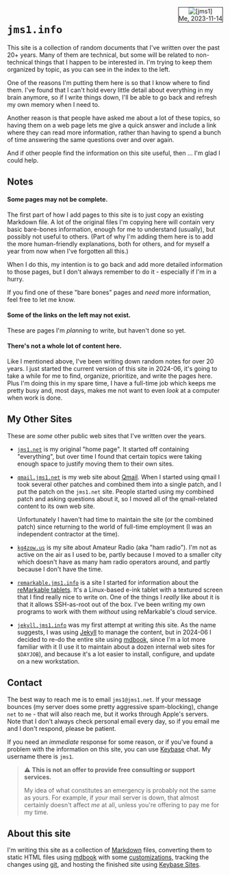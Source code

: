 <div style="float: right ; border: 1px solid ; margin: 0 0 5px 5px ; text-align: center ;"><img src="../images/jms1-150x200.png" alt='[jms1]' /><br/>Me, 2023-11-14</div>

# `jms1.info`

This site is a collection of random documents that I've written over the past 20+ years. Many of them are technical, but some will be related to non-technical things that I happen to be interested in. I'm trying to keep them organized by topic, as you can see in the index to the left.

One of the reasons I'm putting them here is so that I know where to find them. I've found that I can't hold every little detail about everything in my brain anymore, so if I write things down, I'll be able to go back and refresh my own memory when I need to.

Another reason is that people have asked me about a lot of these topics, so having them on a web page lets me give a quick answer and include a link where they can read more information, rather than having to spend a bunch of time answering the same questions over and over again.

And if other people find the information on this site useful, then ... I'm glad I could help.

## Notes

#### Some pages may not be complete.

The first part of how I add pages to this site is to just copy an existing Markdown file. A lot of the original files I'm copying here will contain very basic bare-bones information, enough for me to understand (usually), but possibly not useful to others. (Part of why I'm adding them here is to add the more human-friendly explanations, both for others, and for myself a year from now when I've forgotten all this.)

When I do this, my intention is to go back and add more detailed information to those pages, but I don't always remember to do it - especially if I'm in a hurry.

If you find one of these "bare bones" pages and *need* more information, feel free to let me know.

#### Some of the links on the left may not exist.

These are pages I'm *planning* to write, but haven't done so yet.

#### There's not a whole lot of content here.

Like I mentioned above, I've been writing down random notes for over 20 years. I just started the current version of this site in 2024-06, it's going to take a while for me to find, organize, prioritize, and write the pages here. Plus I'm doing this in my spare time, I have a full-time job which keeps me pretty busy and, most days, makes me not want to even *look* at a computer when work is done.

## My Other Sites

These are *some* other public web sites that I've written over the years.

* [`jms1.net`](https://jms1.net/) is my original "home page". It started off containing "everything", but over time I found that certain topics were taking enough space to justify moving them to their own sites.

* [`qmail.jms1.net`](https://qmail.jms1.net/) is my web site about [Qmail](https://cr.yp.to/qmail.html). When I started using qmail I took several other patches and combined them into a single patch, and I put the patch on the `jms1.net` site. People started using my combined patch and asking questions about it, so I moved all of the qmail-related content to its own web site.

    Unfortunately I haven't had time to maintain the site (or the combined patch) since returning to the world of full-time employment (I was an independent contractor at the time).

* [`kg4zow.us`](https://kg4zow.us/) is my site about Amateur Radio (aka "ham radio"). I'm not as active on the air as I used to be, partly because I moved to a smaller city which doesn't have as many ham radio operators around, and partly because I don't have the time.

* [`remarkable.jms1.info`](https://remarkable.jms1.info/) is a site I started for information about the [reMarkable tablets](https://remarkable.com/). It's a Linux-based e-ink tablet with a textured screen that I find really nice to write on. One of the things I *really* like about it is that it allows SSH-as-root out of the box. I've been writing my own programs to work with them *without* using reMarkable's cloud service.

* [`jekyll.jms1.info`](https://jekyll.jms1.info/) was my first attempt at writing *thi*s site. As the name suggests, I was using [Jekyll](https://jekyllrb.com/) to manage the content, but in 2024-06 I decided to re-do the entire site using [mdbook](https://rust-lang.github.io/mdBook/index.html), since I'm a lot more familiar with it (I use it to maintain about a dozen internal web sites for `$DAYJOB`), and because it's a lot easier to install, configure, and update on a new workstation.

## Contact

The best way to reach me is to email `jms1@jms1.net`. If your message bounces (my server does some pretty aggressive spam-blocking), change `net` to `me` - that will also reach me, but it works through Apple's servers. Note that I don't always check personal email every day, so if you email me and I don't respond, please be patient.

If you need an *immediate* response for some reason, or if you've found a problem with the information on this site, you can use [Keybase](https://keybase.io/) chat. My username there is `jms1`.

> &#x26A0;&#xFE0F; **This is not an offer to provide free consulting or support services.**
>
> My idea of what constitutes an emergency is probably not the same as yours. For example, if *your* mail server is down, that almost certainly doesn't affect *me* at all, unless you're offering to pay me for my time.

## About this site

I'm writing this site as a collection of [Markdown](https://daringfireball.net/projects/markdown/) files, converting them to static HTML files using [mdbook](https://rust-lang.github.io/mdBook/) with some [customizations](https://github.com/kg4zow/mdbook-template), tracking the changes using [git](https://git-scm.com/), and hosting the finished site using [Keybase Sites](https://book.keybase.io/sites).
